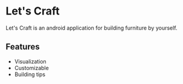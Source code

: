 # Let's Craft

Let's Craft is an android application for building furniture by yourself.

## Features
- Visualization
- Customizable
- Building tips